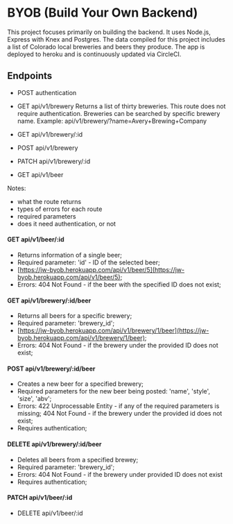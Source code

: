 # BYOB (Build Your Own Backend)

This project focuses primarily on building the backend. It uses Node.js, Express with Knex and Postgres. The data compiled for this project includes a list of Colorado local breweries and beers they produce. The app is deployed to heroku and is continuously updated via CircleCI.

## Endpoints
* POST authentication
* GET api/v1/brewery
Returns a list of thirty breweries.
This route does not require authentication.
Breweries can be searched by specific brewery name.
Example:
api/v1/brewery/?name=Avery+Brewing+Company

* GET api/v1/brewery/:id
* POST api/v1/brewery
* PATCH api/v1/brewery/:id
* GET api/v1/beer

Notes:
- what the route returns
- types of errors for each route
- required parameters
- does it need authentication, or not


#### GET api/v1/beer/:id
- Returns information of a single beer;
- Required parameter: 'id' - ID of the selected beer;
- [https://jw-byob.herokuapp.com/api/v1/beer/5](https://jw-byob.herokuapp.com/api/v1/beer/5);
- Errors: 404 Not Found - if the beer with the specified ID does not exist;

#### GET api/v1/brewery/:id/beer
- Returns all beers for a specific brewery;
- Required parameter: 'brewery_id';
- [https://jw-byob.herokuapp.com/api/v1/brewery/1/beer](https://jw-byob.herokuapp.com/api/v1/brewery/1/beer);
- Errors: 404 Not Found - if the brewery under the provided ID does not exist;

#### POST api/v1/brewery/:id/beer
- Creates a new beer for a specified brewery;
- Required parameters for the new beer being posted: 'name', 'style', 'size', 'abv';
- Errors: 422 Unprocessable Entity - if any of the required parameters is missing; 404 Not Found - if the brewery under the provided id does not exist;
- Requires authentication; 

#### DELETE api/v1/brewery/:id/beer
- Deletes all beers from a specified brewey;
- Required parameter: 'brewery_id';
- Errors: 404 Not Found - if the brewery under provided ID does not exist
- Requires authentication;

#### PATCH api/v1/beer/:id
* DELETE api/v1/beer/:id

